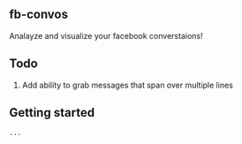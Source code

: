 ## fb-convos

Analayze and visualize your facebook converstaions!

## Todo
1. Add ability to grab messages that span over multiple lines

## Getting started

	...
